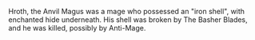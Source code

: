 Hroth, the Anvil Magus was a mage who possessed an "iron shell", with enchanted hide underneath. His shell was broken by The Basher Blades, and he was killed, possibly by  Anti-Mage.

